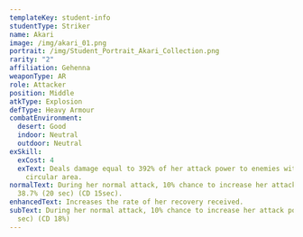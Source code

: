 ```yaml
---
templateKey: student-info
studentType: Striker
name: Akari
image: /img/akari_01.png
portrait: /img/Student_Portrait_Akari_Collection.png
rarity: "2"
affiliation: Gehenna
weaponType: AR
role: Attacker
position: Middle
atkType: Explosion
defType: Heavy Armour
combatEnvironment:
  desert: Good
  indoor: Neutral
  outdoor: Neutral
exSkill:
  exCost: 4
  exText: Deals damage equal to 392% of her attack power to enemies within a
    circular area.
normalText: During her normal attack, 10% chance to increase her attack power by
  38.7% (20 sec) (CD 15sec).
enhancedText: Increases the rate of her recovery received.
subText: During her normal attack, 10% chance to increase her attack power by 34.4% (26
  sec) (CD 18%)
---
```


